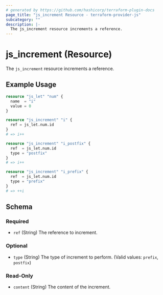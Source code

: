 ```yaml
---
# generated by https://github.com/hashicorp/terraform-plugin-docs
page_title: "js_increment Resource - terraform-provider-js"
subcategory: ""
description: |-
  The js_increment resource increments a reference.
---
```


# js_increment (Resource)

The `js_increment` resource increments a reference.

## Example Usage

```terraform
resource "js_let" "num" {
  name  = "i"
  value = 0
}

resource "js_increment" "i" {
  ref = js_let.num.id
}
# => i++

resource "js_increment" "i_postfix" {
  ref  = js_let.num.id
  type = "postfix"
}
# => i++

resource "js_increment" "i_prefix" {
  ref  = js_let.num.id
  type = "prefix"
}
# => ++i
```

<!-- schema generated by tfplugindocs -->
## Schema

### Required

- `ref` (String) The reference to increment.

### Optional

- `type` (String) The type of increment to perform. (Valid values: `prefix`, `postfix`)

### Read-Only

- `content` (String) The content of the increment.
